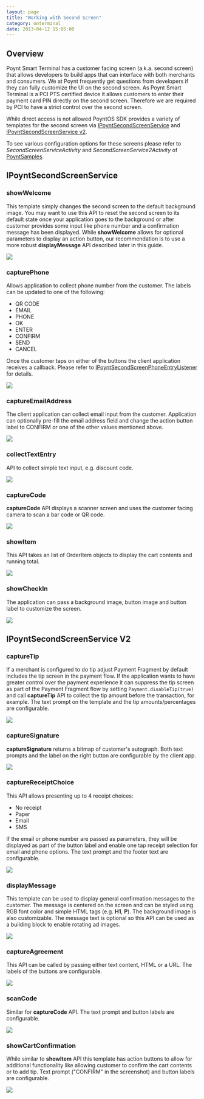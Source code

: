 ```yaml
---
layout: page
title: "Working with Second Screen"
category: onterminal
date: 2013-04-12 15:05:00
---
```


## Overview

Poynt Smart Terminal has a customer facing screen (a.k.a. second screen) that allows developers to build apps that can interface with both merchants and consumers. We at Poynt frequently get questions from developers if they can fully customize the UI on the second screen. As Poynt Smart Terminal is a PCI PTS certified device it allows customers to enter their payment card PIN directly on the second screen. Therefore we are required by PCI to have a strict control over the second screen.

While direct access is not allowed PoyntOS SDK provides a variety of templates for the second screen via [IPoyntSecondScreenService](https://poynt.github.io/developer/javadoc/co/poynt/os/services/v1/IPoyntSecondScreenService.html) and [IPoyntSecondScreenService v2](https://poynt.github.io/developer/javadoc/co/poynt/os/services/v2/IPoyntSecondScreenService.html).

To see various configuration options for these screens please refer to *SecondScreenServiceActivity* and *SecondScreenService2Activity* of [PoyntSamples](https://github.com/poynt/PoyntSamples/tree/master/codesamples/src/main/java/co/poynt/samples/codesamples).

## IPoyntSecondScreenService

### showWelcome

This template simply changes the second screen to the default background image. You may want to use this API to reset the second screen to its default state once your application goes to the background or after customer provides some input like phone number and a confirmation message has been displayed. While **showWelcome** allows for optional parameters to display an action button, our recommendation is to use a more robust **displayMessage** API described later in this guide.

![](https://d347164ulyc57y.cloudfront.net/2017/07/_showWelcome.png)

### capturePhone

Allows application to collect phone number from the customer. The labels can be updated to one of the following:

* QR CODE
* EMAIL
* PHONE
* OK
* ENTER
* CONFIRM
* SEND
* CANCEL

Once the customer taps on either of the buttons the client application receives a callback. Please refer to [IPoyntSecondScreenPhoneEntryListener](https://poynt.github.io/developer/javadoc/co/poynt/os/services/v1/IPoyntSecondScreenPhoneEntryListener.html) for details.

![](https://d347164ulyc57y.cloudfront.net/2017/07/_capturePhone.png)


### captureEmailAddress

The client application can collect email input from the customer. Application can optionally pre-fill the email address field and change the action button label to CONFIRM or one of the other values mentioned above.

![](https://d347164ulyc57y.cloudfront.net/2017/07/_captureEmail.png)

### collectTextEntry

API to collect simple text input, e.g. discount code.

![](https://d347164ulyc57y.cloudfront.net/2017/07/_textEntry.png)

### captureCode

**captureCode** API displays a scanner screen and uses the customer facing camera to scan a bar code or QR code.

![](https://d347164ulyc57y.cloudfront.net/2017/07/_scanCode.png)

### showItem

This API takes an list of OrderItem objects to display the cart contents and running total.

![](https://d347164ulyc57y.cloudfront.net/2017/07/_showCart.png)

### showCheckIn

The application can pass a background image, button image and button label to customize the screen.

![](https://d347164ulyc57y.cloudfront.net/2017/07/_displayMessageV1.png)


## IPoyntSecondScreenService V2

### captureTip

If a merchant is configured to do tip adjust Payment Fragment by default includes the tip screen in the payment flow. If the application wants to have greater control over the payment experience it can suppress the tip screen as part of the Payment Fragment flow by setting `Payment.disableTip(true)` and call **captureTip** API to collect the tip amount before the transaction, for example. The text prompt on the template and the tip amounts/percentages are configurable.

![](https://d347164ulyc57y.cloudfront.net/2017/07/_captureTipV2.png)


### captureSignature

**captureSignature** returns a bitmap of customer's autograph. Both text prompts and the label on the right button are configurable by the client app.

![](https://d347164ulyc57y.cloudfront.net/2017/07/_captureSignatureV2.png)

### captureReceiptChoice

This API allows presenting up to 4 receipt choices:

* No receipt
* Paper
* Email
* SMS

If the email or phone number are passed as parameters, they will be displayed as part of the button label and enable one tap receipt selection for email and phone  options. The text prompt and the footer text are configurable.

![](https://d347164ulyc57y.cloudfront.net/2017/07/_captureReceiptChoiceV2.png)

### displayMessage

This template can be used to display general confirmation messages to the customer. The message is centered on the screen and can be styled using RGB font color and simple HTML tags (e.g. **H1**, **P**). The background image is also customizable. The message text is optional so this API can be used as a building block to enable rotating ad images.

![](https://d347164ulyc57y.cloudfront.net/2017/07/_displayMessageV2.png)

### captureAgreement

This API can be called by passing either text content, HTML or a URL. The labels of the buttons are configurable.

![](https://d347164ulyc57y.cloudfront.net/2017/07/_captureAgreementV2.png)

### scanCode

Similar for **captureCode** API. The text prompt and button labels are configurable.

![](https://d347164ulyc57y.cloudfront.net/2017/07/_scanCodeV2.png)

### showCartConfirmation

While similar to **showItem** API this template has action buttons to allow for additional functionality like allowing customer to confirm the cart contents or to add tip. Text prompt ("CONFIRM" in the screenshot) and button labels are configurable.

![](https://d347164ulyc57y.cloudfront.net/2017/07/_showCartConfirmation.V2.png)

<!-- feedback widget -->
<SCRIPT type="text/javascript">window.doorbellOptions = { appKey: 'eDRWq9iHMZLMyue0tGGchA7bvMGCFBeaHm8XBDUSkdBFcv0cYCi9eDTRBEIekznx' };(function(w, d, t) { var hasLoaded = false; function l() { if (hasLoaded) { return; } hasLoaded = true; window.doorbellOptions.windowLoaded = true; var g = d.createElement(t);g.id = 'doorbellScript';g.type = 'text/javascript';g.async = true;g.src = 'https://embed.doorbell.io/button/6657?t='+(new Date().getTime());(d.getElementsByTagName('head')[0]||d.getElementsByTagName('body')[0]).appendChild(g); } if (w.attachEvent) { w.attachEvent('onload', l); } else if (w.addEventListener) { w.addEventListener('load', l, false); } else { l(); } if (d.readyState == 'complete') { l(); } }(window, document, 'SCRIPT')); </SCRIPT>

<script language="javascript">
window.location="https://poynt.github.io/developer-docs/terminalApps/second-screen.html"
</script>

